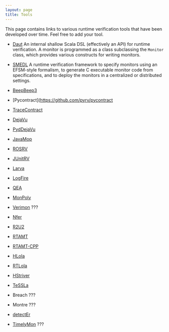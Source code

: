 ```yaml
---
layout: page
title: Tools 
---
```


This page contains links to various runtime verification tools that have been developed over time. Feel free to add your tool.

- [Daut](https://github.com/havelund/daut) An internal shallow Scala DSL (effectively an API) for runtime verification. A monitor is programmed as a class subclassing the `Monitor` class, which provides various constructs for writing monitors.

- [SMEDL](https://github.com/PRECISE/SMEDL) A runtime verification framework to specify monitors using an EFSM-style formalism, to generate C executable monitor code from specifications, and to deploy the monitors in a centralized or distributed settings.

- [BeepBeep3](https://liflab.github.io/beepbeep-3)


- [Pycontract](https://github.com/pyrv/pycontract


- [TraceContract](https://github.com/havelund/tracecontract)


- [DejaVu](https://github.com/havelund/dejavu)

- [PydDejaVu](https://github.com/moraneus/pydejavu)

- [JavaMop](https://github.com/runtimeverification/javamop)

- [ROSRV](https://github.com/cansuerdogan/ROSRV)

- [JUnitRV](https://www.isp.uni-luebeck.de/junitrv)

- [Larva](http://www.cs.um.edu.mt/svrg/Tools/LARVA)

- [LogFire](https://github.com/havelund/logfire)

- [QEA](https://github.com/selig/qea)

- [MonPoly](https://bitbucket.org/monpoly/monpoly/src/master)

- [Verimon](https://bitbucket.org/jshs/monpoly) ???

- [Nfer](http://nfer.io)

- [R2U2](https://r2u2.temporallogic.org)

- [RTAMT](https://github.com/nickovic/rtamt)

- [RTAMT-CPP](https://github.com/Digital-Safety-and-Security/rtamt-cpp)

- [HLola](https://software.imdea.org/hlola)

- [RTLola](https://rtlola.cispa.de)

- [HStriver](https://software.imdea.org/hstriver)

- [TeSSLa](https://tessla.io)

- Breach ???

- Montre ???

- [detectEr](https://github.com/duncanatt/detecter)

- [TimelyMon](https://git.ku.dk/kfx532/timelymon) ???
